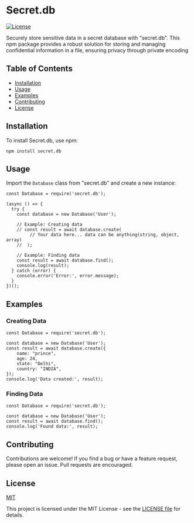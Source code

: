 # Secret.db

[![License](https://img.shields.io/badge/license-MIT-blue.svg)](LICENSE)

Securely store sensitive data in a secret database with "secret.db". This npm package provides a robust solution for storing and managing confidential information in a file, ensuring privacy through private encoding

## Table of Contents
- [Installation](#installation)
- [Usage](#usage)
- [Examples](#examples)
- [Contributing](#contributing)
- [License](#license)

## Installation

To install Secret.db, use npm:

```
npm install secret.db
```

## Usage

Import the `Database` class from "secret.db" and create a new instance:

```
const Database = require('secret.db');

(async () => {
  try {
    const database = new Database('User');

    // Example: Creating data
    // const result = await database.create(
         // Your data here... data can be anything(string, object, array)
    //  );

    // Example: Finding data
    const result = await database.find();
    console.log(result);
  } catch (error) {
    console.error('Error:', error.message);
  }
})();
```

## Examples

### Creating Data

```
const Database = require('secret.db');

const database = new Database('User');
const result = await database.create({
    name: "prince",
    age: 24,
    state: "Delhi",
    country: "INDIA",
});
console.log('Data created:', result);
```

### Finding Data

```
const Database = require('secret.db');

const database = new Database('User');
const result = await database.find();
console.log('Found data:', result);
```

## Contributing

Contributions are welcome! If you find a bug or have a feature request, please open an issue. Pull requests are encouraged.

## License

[MIT](./LICENSE)

This project is licensed under the MIT License - see the [LICENSE file](./LICENSE) for details.

